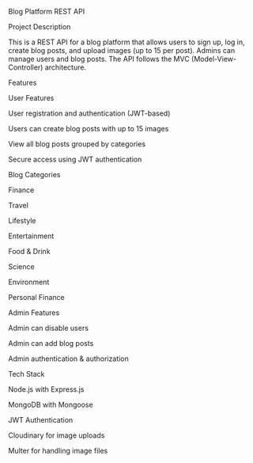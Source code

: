 Blog Platform REST API

Project Description

This is a REST API for a blog platform that allows users to sign up, log in, create blog posts, and upload images (up to 15 per post). Admins can manage users and blog posts. The API follows the MVC (Model-View-Controller) architecture.

Features

User Features

User registration and authentication (JWT-based)

Users can create blog posts with up to 15 images

View all blog posts grouped by categories

Secure access using JWT authentication

Blog Categories

Finance

Travel

Lifestyle

Entertainment

Food & Drink

Science

Environment

Personal Finance

Admin Features

Admin can disable users

Admin can add blog posts

Admin authentication & authorization

Tech Stack

Node.js with Express.js

MongoDB with Mongoose

JWT Authentication

Cloudinary for image uploads

Multer for handling image files
